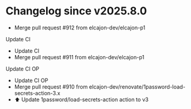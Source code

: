 # Changelog since v2025.8.0
- Merge pull request #912 from elcajon-dev/elcajon-p1

Update CI 
- Update CI 
- Merge pull request #911 from elcajon-dev/elcajon-p1

Update CI OP 
- Update CI OP 
- Merge pull request #910 from elcajon-dev/renovate/1password-load-secrets-action-3.x 
- ⬆️ Update 1password/load-secrets-action action to v3 

